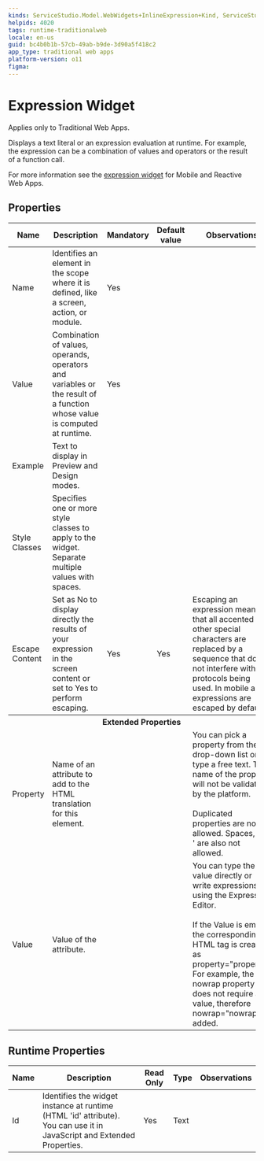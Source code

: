 ```yaml
---
kinds: ServiceStudio.Model.WebWidgets+InlineExpression+Kind, ServiceStudio.Model.WebWidgets+ReferenceInlineExpression+Kind
helpids: 4020
tags: runtime-traditionalweb
locale: en-us
guid: bc4b0b1b-57cb-49ab-b9de-3d90a5f418c2
app_type: traditional web apps
platform-version: o11
figma:
---
```


# Expression Widget

<div class="info" markdown="1">

Applies only to Traditional Web Apps.

</div>

Displays a text literal or an expression evaluation at runtime. For example, the expression can be a combination of values and operators or the result of a function call.

<div class="info" markdown="1">

For more information see the [expression widget](../../lang/auto/servicestudio-plugin-nrwidgets-expression.md) for Mobile and Reactive Web Apps.

</div>

## Properties

<table markdown="1">
<thead>
<tr>
<th>Name</th>
<th>Description</th>
<th>Mandatory</th>
<th>Default value</th>
<th>Observations</th>
</tr>
</thead>
<tbody>
<tr>
<td title="Name">Name</td>
<td>Identifies an element in the scope where it is defined, like a screen, action, or module.</td>
<td>Yes</td>
<td></td>
<td></td>
</tr>
<tr>
<td title="Value">Value</td>
<td>Combination of values, operands, operators and variables or the result of a function whose value is computed at runtime.</td>
<td>Yes</td>
<td></td>
<td></td>
</tr>
<tr>
<td title="Example">Example</td>
<td>Text to display in Preview and Design modes.</td>
<td></td>
<td></td>
<td></td>
</tr>
<tr>
<td title="Style Classes">Style Classes</td>
<td>Specifies one or more style classes to apply to the widget. Separate multiple values with spaces.</td>
<td></td>
<td></td>
<td></td>
</tr>
<tr>
<td title="Escape Content">Escape Content</td>
<td>Set as No to display directly the results of your expression in the screen content or set to Yes to perform escaping.</td>
<td>Yes</td>
<td>Yes</td>
<td>Escaping an expression means that all accented and other special characters are replaced by a sequence that does not interfere with the protocols being used. In mobile apps expressions are escaped by default.</td>
</tr>
<tr >
<th colspan="5">Extended Properties</th>
</tr>
<tr>
<td title="Property">Property</td>
<td>Name of an attribute to add to the HTML translation for this element.</td>
<td></td>
<td></td>
<td>You can pick a property from the drop-down list or type a free text. The name of the property will not be validated by the platform.<br/><br/>Duplicated properties are not allowed. Spaces, " or ' are also not allowed.</td>
</tr>
<tr>
<td title="Value">Value</td>
<td>Value of the attribute.</td>
<td></td>
<td></td>
<td>You can type the value directly or write expressions using the Expression Editor.<br/><br/>If the Value is empty, the corresponding HTML tag is created as property="property". For example, the nowrap property does not require a value, therefore nowrap="nowrap" is added.</td>
</tr>
</tbody>
</table>

## Runtime Properties

<table markdown="1">
<thead>
<tr>
<th>Name</th>
<th>Description</th>
<th>Read Only</th>
<th>Type</th>
<th>Observations</th>
</tr>
</thead>
<tbody>
<tr>
<td>Id</td>
<td>Identifies the widget instance at runtime (HTML 'id' attribute). You can use it in JavaScript and Extended Properties.</td>
<td>Yes</td>
<td>Text</td>
<td></td>
</tr>
</tbody>
</table>

